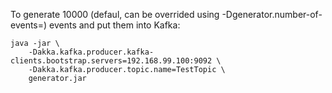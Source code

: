 To generate 10000 (defaul, can be overrided using -Dgenerator.number-of-events=<value>) events and put them into Kafka:

```
java -jar \
    -Dakka.kafka.producer.kafka-clients.bootstrap.servers=192.168.99.100:9092 \
    -Dakka.kafka.producer.topic.name=TestTopic \
    generator.jar
```